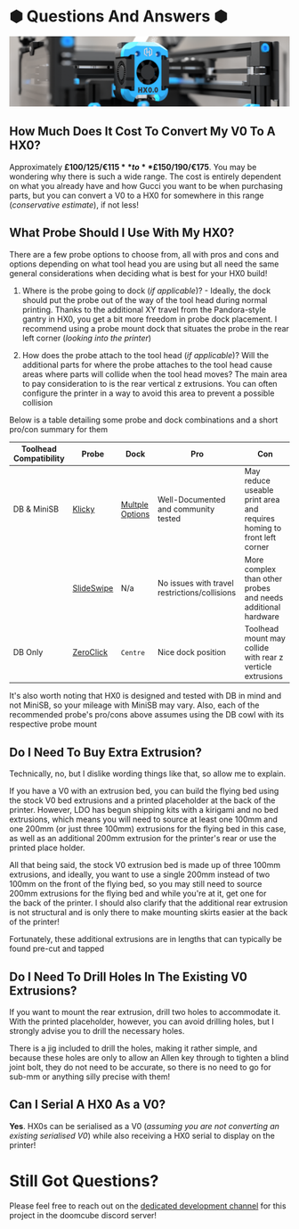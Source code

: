 # &#x2B22; Questions And Answers &#x2B22;
![Hex-Zero_Banner_Image](https://github.com/Alexander-T-Moss/Hex-Zero/blob/main/Images/Renders/Hex-Zero_Render_Toolhead_Banner.png)


## How Much Does It Cost To Convert My V0 To A HX0?
Approximately **£100/$125/€115** to **£150/$190/€175**. You may be wondering why there is such a wide range. The cost is entirely dependent on what you already have and how Gucci you want to be when purchasing parts, but you can convert a V0 to a HX0 for somewhere in this range (_conservative estimate_), if not less!

## What Probe Should I Use With My HX0?
There are a few probe options to choose from, all with pros and cons and options depending on what tool head you are using but all need the same general considerations when deciding what is best for your HX0 build!

1. Where is the probe going to dock (_if applicable_)? - Ideally, the dock should put the probe out of the way of the tool head during normal printing. Thanks to the additional XY travel from the Pandora-style gantry in HX0, you get a bit more freedom in probe dock placement. I recommend using a probe mount dock that situates the probe in the rear left corner (_looking into the printer_)

2. How does the probe attach to the tool head (_if applicable_)? Will the additional parts for where the probe attaches to the tool head cause areas where parts will collide when the tool head moves? The main area to pay consideration to is the rear vertical z extrusions. You can often configure the printer in a way to avoid this area to prevent a possible collision

Below is a table detailing some probe and dock combinations and a short pro/con summary for them

| Toolhead Compatibility | Probe | Dock | Pro | Con |
| --- | --- | --- | --- | --- |
| DB & MiniSB | [Klicky]() | [Multple Options](https://github.com/jlas1/Klicky-Probe/tree/main/Printers/Voron/v0#probe-dock-mounts-1) | Well-Documented and community tested | May reduce useable print area and requires homing to front left corner |
|  | [SlideSwipe](https://github.com/chestwood96/SlideSwipe) | N/a | No issues with travel restrictions/collisions | More complex than other probes and needs additional hardware |
| DB Only | [ZeroClick](https://github.com/zruncho3d/ZeroClick?tab=readme-ov-file) | `Centre` | Nice dock position | Toolhead mount may collide with rear z verticle extrusions |

It's also worth noting that HX0 is designed and tested with DB in mind and not MiniSB, so your mileage with MiniSB may vary. Also, each of the recommended probe's pro/cons above assumes using the DB cowl with its respective probe mount

## Do I Need To Buy Extra Extrusion?
Technically, no, but I dislike wording things like that, so allow me to explain. 

If you have a V0 with an extrusion bed, you can build the flying bed using the stock V0 bed extrusions and a printed placeholder at the back of the printer. However, LDO has begun shipping kits with a kirigami and no bed extrusions, which means you will need to source at least one 100mm and one 200mm (or just three 100mm) extrusions for the flying bed in this case, as well as an additional 200mm extrusion for the printer's rear or use the printed place holder.

All that being said, the stock V0 extrusion bed is made up of three 100mm extrusions, and ideally, you want to use a single 200mm instead of two 100mm on the front of the flying bed, so you may still need to source 200mm extrusions for the flying bed and while you're at it, get one for the back of the printer. I should also clarify that the additional rear extrusion is not structural and is only there to make mounting skirts easier at the back of the printer!

Fortunately, these additional extrusions are in lengths that can typically be found pre-cut and tapped

## Do I Need To Drill Holes In The Existing V0 Extrusions?
If you want to mount the rear extrusion, drill two holes to accommodate it. With the printed placeholder, however, you can avoid drilling holes, but I strongly advise you to drill the necessary holes.

There is a jig included to drill the holes, making it rather simple, and because these holes are only to allow an Allen key through to tighten a blind joint bolt, they do not need to be accurate, so there is no need to go for sub-mm or anything silly precise with them!

## Can I Serial A HX0 As a V0?
**Yes**. HX0s can be serialised as a V0 (_assuming you are not converting an existing serialised V0_) while also receiving a HX0 serial to display on the printer!

# Still Got Questions?

Please feel free to reach out on the [dedicated development channel](https://discord.com/channels/825469421346226226/1220161815455989800) for this project in the doomcube discord server!
